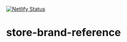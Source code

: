 [![Netlify Status](https://api.netlify.com/api/v1/badges/76e28d34-5506-4ab4-9ae6-e26e4342564f/deploy-status)](https://app.netlify.com/sites/ecstatic-hamilton-9c06e7/deploys)
# store-brand-reference
